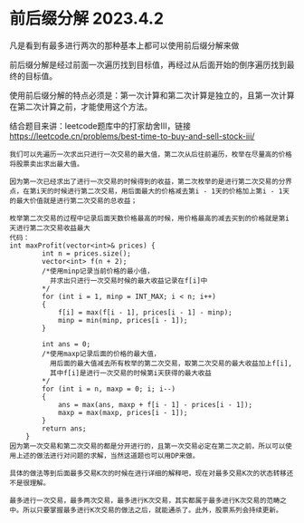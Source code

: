 # 前后缀分解 2023.4.2

凡是看到有最多进行两次的那种基本上都可以使用前后缀分解来做

前后缀分解是经过前面一次遍历找到目标值，再经过从后面开始的倒序遍历找到最终的目标值。

使用前后缀分解的特点必须是：第一次计算和第二次计算是独立的，且第一次计算在第二次计算之前，才能使用这个方法。

结合题目来讲：leetcode题库中的打家劫舍III，链接 https://leetcode.cn/problems/best-time-to-buy-and-sell-stock-iii/
```
我们可以先遍历一次求出只进行一次交易的最大值，第二次从后往前遍历，枚举在尽量高的价格将股票卖出求出最大值。

因为第一次已经求出了进行一次交易的时候得到的收益，第二次枚举的是进行第二次交易的分界点，在第i天的时候进行第二次交易，用后面最大的价格减去第i - 1天的价格加上第i - 1天的最大价值就是进行第二次交易的总收益；

枚举第二次交易的过程中记录后面天数价格最高的时候，用价格最高的减去买到的价格就是第i天进行第二次交易收益最大
代码：
int maxProfit(vector<int>& prices) {
        int n = prices.size();
        vector<int> f(n + 2);
        /*使用minp记录当前价格的最小值，
          并求出只进行一次交易时候的最大收益记录在f[i]中
        */
        for (int i = 1, minp = INT_MAX; i < n; i++)
        {
            f[i] = max(f[i - 1], prices[i - 1] - minp);
            minp = min(minp, prices[i - 1]);
        }

        int ans = 0;
        /*使用maxp记录后面的价格的最大值，
          用后面的最大值减去所有枚举的第二次交易，取第二次交易的最大收益加上f[i],
          其中f[i]是进行一次交易的时候第i天获得的最大收益
        */
        for (int i = n, maxp = 0; i; i--)
        {
            ans = max(ans, maxp + f[i - 1] - prices[i - 1]);
            maxp = max(maxp, prices[i - 1]);
        }
        return ans;
    }
因为第一次交易和第二次交易的都是分开进行的，且第一次交易必定在第二次之前，所以可以使用上述的做法进行对问题的求解，当然这道题也可以用DP来做。

具体的做法等到后面最多交易K次的时候在进行详细的解释吧，现在对最多交易K次的状态转移还不是很理解。

最多进行一次交易，最多两次交易，最多进行K次交易，其实都属于最多进行K次交易的范畴之中。所以只要掌握最多进行K次交易的做法之后，就能通杀了。此外，股票系列会持续更新。
```
